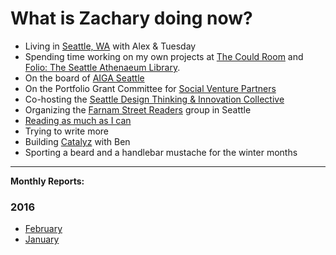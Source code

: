 
# What is Zachary doing now?

- Living in [Seattle, WA](http://zxmth.us/1PzqBgr) with Alex & Tuesday
- Spending time working on my own projects at [The Could Room](http://zxmth.us/1Pzqi5c) and [Folio: The Seattle Athenaeum Library](http://zxmth.us/1nx2vcU).
- On the board of [AIGA Seattle](http://zxmth.us/1PzqoKi)
- On the Portfolio Grant Committee for [Social Venture Partners](http://zxmth.us/1PzqmC8)
- Co-hosting the [Seattle Design Thinking & Innovation Collective](http://zxmth.us/1PzqtNZ)
- Organizing the [Farnam Street Readers](http://zxmth.us/1Pzqstq) group in Seattle
- [Reading as much as I can](http://zxmth.us/1R0DeV4)
- Trying to write more
- Building [Catalyz](http://catalyz.io) with Ben
- Sporting a beard and a handlebar mustache for the winter months

----

**Monthly Reports:**

### 2016

- [February](http://zxmth.us/1Tg2PLa)
- [January](http://zxmth.us/1oHCmsn)
